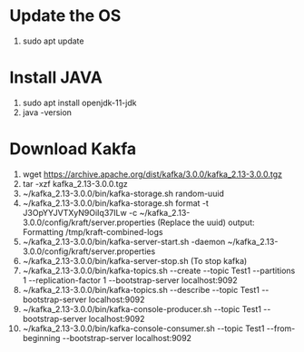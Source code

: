 # Update the OS
1. sudo apt update

# Install JAVA 
1. sudo apt install openjdk-11-jdk
2. java -version

# Download Kakfa 
1. wget https://archive.apache.org/dist/kafka/3.0.0/kafka_2.13-3.0.0.tgz
2. tar -xzf kafka_2.13-3.0.0.tgz 
3. ~/kafka_2.13-3.0.0/bin/kafka-storage.sh random-uuid
4. ~/kafka_2.13-3.0.0/bin/kafka-storage.sh format -t J3OpYYJVTXyN9OiIq37ILw -c ~/kafka_2.13-3.0.0/config/kraft/server.properties            (Replace the uuid)
 output: Formatting /tmp/kraft-combined-logs  
5. ~/kafka_2.13-3.0.0/bin/kafka-server-start.sh -daemon ~/kafka_2.13-3.0.0/config/kraft/server.properties 
6. ~/kafka_2.13-3.0.0/bin/kafka-server-stop.sh  (To stop kafka)
7. ~/kafka_2.13-3.0.0/bin/kafka-topics.sh --create --topic Test1 --partitions 1 --replication-factor 1 --bootstrap-server localhost:9092
8. ~/kafka_2.13-3.0.0/bin/kafka-topics.sh --describe --topic Test1 --bootstrap-server localhost:9092
9. ~/kafka_2.13-3.0.0/bin/kafka-console-producer.sh --topic Test1 --bootstrap-server localhost:9092
10. ~/kafka_2.13-3.0.0/bin/kafka-console-consumer.sh --topic Test1 --from-beginning --bootstrap-server localhost:9092